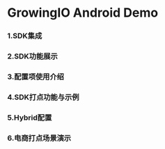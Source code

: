# GrowingIO Android Demo

### 1.SDK集成   
### 2.SDK功能展示    
### 3.配置项使用介绍    
### 4.SDK打点功能与示例    
### 5.Hybrid配置    
### 6.电商打点场景演示


